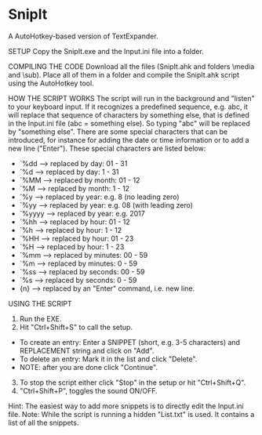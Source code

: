 # SnipIt
A AutoHotkey-based version of TextExpander.

SETUP
Copy the SnipIt.exe and the Input.ini file into a folder.

COMPILING THE CODE
Download all the files (SnipIt.ahk and folders \media and \sub). Place all of them in a folder and compile the SnipIt.ahk script using the AutoHotkey tool.

HOW THE SCRIPT WORKS
The script will run in the background and "listen" to your keyboard input. If it recognizes a predefined sequence, e.g. abc, it will replace that sequence of characters by something else, that is defined in the Input.ini file (abc = something else). So typing "abc" will be replaced by "something else". There are some special characters that can be introduced, for instance for adding the date or time information or to add a new line ("Enter"). These special characters are listed below:
- \`%dd --> replaced by day: 01 - 31
- \`%d --> replaced by day: 1 - 31
- \`%MM --> replaced by month: 01 - 12
- \`%M --> replaced by month: 1 - 12
- \`%y --> replaced by year: e.g. 8 (no leading zero)
- \`%yy --> replaced by year: e.g. 08 (with leading zero)
- \`%yyyy --> replaced by year: e.g. 2017
- \`%hh --> replaced by hour: 01 - 12
- \`%h --> replaced by hour: 1 - 12
- \`%HH --> replaced by hour: 01 - 23
- \`%H --> replaced by hour: 1 - 23
- \`%mm --> replaced by minutes: 00 - 59
- \`%m --> replaced by minutes: 0 - 59
- \`%ss --> replaced by seconds: 00 - 59
- \`%s --> replaced by seconds: 0 - 59
- {n} --> replaced by an "Enter" command, i.e. new line.

USING THE SCRIPT
1) Run the EXE.
2) Hit "Ctrl+Shift+S" to call the setup.
- To create an entry: Enter a SNIPPET (short, e.g. 3-5 characters) and REPLACEMENT string and click on "Add".
- To delete an entry: Mark it in the list and click "Delete".
- NOTE: after you are done click "Continue". 
3) To stop the script either click "Stop" in the setup or hit "Ctrl+Shift+Q".
4) "Ctrl+Shift+P", toggles the sound ON/OFF.

Hint: The easiest way to add more snippets is to directly edit the Input.ini file.
Note: While the script is running a hidden "List.txt" is used. It contains a list of all the snippets.
